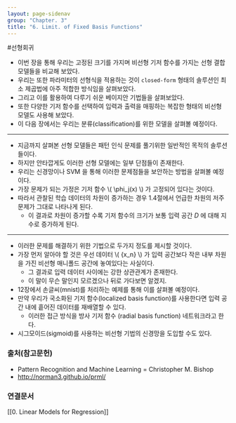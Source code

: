```yaml
---
layout: page-sidenav
group: "Chapter. 3"
title: "6. Limit. of Fixed Basis Functions"
---
```

#선형회귀
- 이번 장을 통해 우리는 고정된 크기를 가지며 비선형 기저 함수를 가지는 선형 결합 모델들을 비교해 보았다.
- 우리는 또한 파라미터의 선형식을 적용하는 것이 `closed-form` 형태의 솔루션인 최소 제곱법에 아주 적합한 방식임을 살펴보았다.
- 그리고 이를 활용하여 다루기 쉬운 베이지안 기법들을 살펴보았다.
- 또한 다양한 기저 함수를 선택하여 입력과 출력을 매핑하는 복잡한 형태의 비선형 모델도 사용해 보았다.
- 이 다음 장에서는 우리는 분류(classification)를 위한 모델을 살펴볼 예정이다.

-----

- 지금까지 살펴본 선형 모델들은 패턴 인식 문제를 풀기위한 일반적인 목적의 솔루션들이다.
- 하지만 안타깝게도 이러한 선형 모델에는 일부 단점들이 존재한다.
- 우리는 신경망이나 SVM 을 통해 이러한 문제점들을 보안하는 방법을 살펴볼 예정이다.
- 가장 문제가 되는 가정은 기저 함수 \\( \phi_j(x) \\) 가 고정되어 있다는 것이다.
- 따라서 관찰된 학습 데이터의 차원이 증가하는 경우 1.4절에서 언급한 차원의 저주 문제가 그대로 나타나게 된다.
    - 이 결과로 차원이 증가할 수록 기저 함수의 크기가 보통 입력 공간 $D$ 에 대해 지수로 증가하게 된다.

-----

- 이러한 문제를 해결하기 위한 기법으로 두가지 정도를 제시할 것이다.
- 가장 먼저 알아야 할 것은 우선 데이터 \\( \{x_n\} \\) 가 입력 공간보다 작은 내부 차원을 가진 비선형 매니폴드 공간에 놓여있다는 사실이다.
    - 그 결과로 입력 데이터 사이에는 강한 상관관계가 존재한다.
    - 이 말이 무슨 말인지 모르겠으나 뒤로 가다보면 알겠지.
- 12장에서 손글씨(mnist)를 처리하는 예제를 통해 이를 살펴볼 예정이다.
- 만약 우리가 국소화된 기저 함수(localized basis function)를 사용한다면 입력 공간 내에 흩어진 데이터를 재배열할 수 있다.
    - 이러한 접근 방식을 방사 기저 함수 (radial basis function) 네트워크라고 한다.
- 시그모이드(sigmoid)를 사용하는 비선형 기법의 신경망을 도입할 수도 있다.

### 출처(참고문헌)
- Pattern Recognition and Machine Learning = Christopher M. Bishop
- http://norman3.github.io/prml/

### 연결문서
[[0. Linear Models for Regression]]